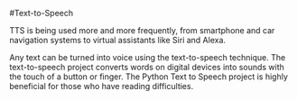 #Text-to-Speech

TTS is being used more and more frequently, from smartphone and car navigation systems to virtual assistants like Siri and Alexa.

Any text can be turned into voice using the text-to-speech technique. The text-to-speech project converts words on digital devices into sounds with the touch of a button or finger. The Python Text to Speech project is highly beneficial for those who have reading difficulties.
